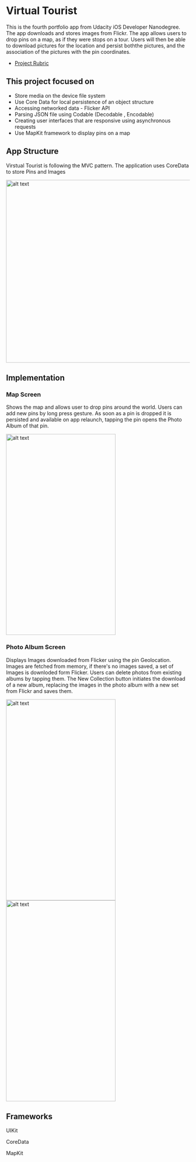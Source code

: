 # Virtual Tourist
This is the fourth portfolio app from Udacity iOS Developer Nanodegree. The app downloads and stores images from Flickr.
The app allows users to drop pins on a map, as if they were stops on a tour. Users will then be able to download pictures 
for the location and persist boththe pictures, and the association of the pictures with the pin coordinates.

 * [Project Rubric](https://review.udacity.com/#!/rubrics/1990/view)

## This project focused on
* Store media on the device file system
* Use Core Data for local persistence of an object structure
* Accessing networked data - Flicker API
* Parsing JSON file using Codable (Decodable , Encodable)
* Creating user interfaces that are responsive using asynchronous requests
* Use MapKit framework to display pins on a map

## App Structure
Virstual Tourist is following the MVC pattern. The application uses CoreData to store Pins and Images 

<img src="https://github.com/RowanHisham/README-Images/blob/master/virtualTourist1.png" alt="alt text" width="800" height="500" >

## Implementation
### Map Screen 
Shows the map and allows user to drop pins around the world. Users can add new pins by long press gesture. As soon as a pin
is dropped it is persisted and available on app relaunch, tapping the pin opens the Photo Album of that pin.

<img src="https://github.com/RowanHisham/README-Images/blob/master/virtualTourist2.png" alt="alt text" width="300" height="550" >

### Photo Album Screen 
Displays Images downloaded from Flicker using the pin Geolocation. Images are fetched from memory, if there's no images saved,
a set of Images is downloded form Flicker. Users can delete photos from existing albums by tapping them. The New Collection
button initiates the download of a new album, replacing the images in the photo album with a new set from Flickr and saves them.

<img src="https://github.com/RowanHisham/README-Images/blob/master/virtualTourist3.png" alt="alt text" width="300" height="550" ><img src="https://github.com/RowanHisham/README-Images/blob/master/virtualTourist4.png" alt="alt text" width="300" height="550" >


## Frameworks
UIKit

CoreData

MapKit
